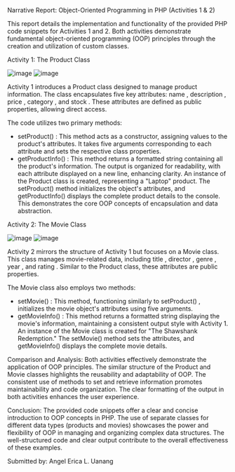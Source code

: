 Narrative Report: Object-Oriented Programming in PHP (Activities 1 & 2)

This report details the implementation and functionality of the provided PHP code snippets for Activities 1 and 2. Both activities demonstrate fundamental object-oriented programming (OOP) principles through the creation and utilization of custom classes.

Activity 1: The  Product  Class

![image](https://github.com/user-attachments/assets/606ce73e-6d8f-4e11-aef4-cd66fa7aa1b5)
![image](https://github.com/user-attachments/assets/fcd3fc9d-ff78-4f0a-a9bf-0daa43925685)

Activity 1 introduces a  Product  class designed to manage product information.  The class encapsulates five key attributes:  name ,  description ,  price ,  category , and  stock .  These attributes are defined as public properties, allowing direct access.
 
The code utilizes two primary methods:
-  setProduct() : This method acts as a constructor, assigning values to the product's attributes.  It takes five arguments corresponding to each attribute and sets the respective class properties.
-  getProductInfo() : This method returns a formatted string containing all the product's information.  The output is organized for readability, with each attribute displayed on a new line, enhancing clarity.
An instance of the  Product  class is created, representing a "Laptop" product.  The  setProduct()  method initializes the object's attributes, and  getProductInfo()  displays the complete product details to the console.  This demonstrates the core OOP concepts of encapsulation and data abstraction.
 
Activity 2: The  Movie  Class

![image](https://github.com/user-attachments/assets/6ce9b690-2b35-4982-a42e-fb5c7c6515e9)
![image](https://github.com/user-attachments/assets/06e32367-045b-46f9-8492-5ec447712bc7)

Activity 2 mirrors the structure of Activity 1 but focuses on a  Movie  class.  This class manages movie-related data, including  title ,  director ,  genre ,  year , and  rating .  Similar to the  Product  class, these attributes are public properties.



The  Movie  class also employs two methods:
-  setMovie() :  This method, functioning similarly to  setProduct() , initializes the movie object's attributes using five arguments.
-  getMovieInfo() : This method returns a formatted string displaying the movie's information, maintaining a consistent output style with Activity 1.
An instance of the  Movie  class is created for "The Shawshank Redemption."  The  setMovie()  method sets the attributes, and  getMovieInfo()  displays the complete movie details.
 
Comparison and Analysis:
Both activities effectively demonstrate the application of OOP principles.  The similar structure of the  Product  and  Movie  classes highlights the reusability and adaptability of OOP.  The consistent use of methods to set and retrieve information promotes maintainability and code organization.  The clear formatting of the output in both activities enhances the user experience.
 
Conclusion:
The provided code snippets offer a clear and concise introduction to OOP concepts in PHP.  The use of separate classes for different data types (products and movies) showcases the power and flexibility of OOP in managing and organizing complex data structures.  The well-structured code and clear output contribute to the overall effectiveness of these examples.

Submitted by:
   Angel Erica L. Uanang

